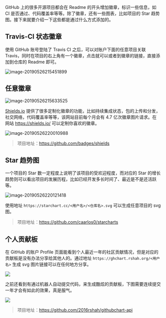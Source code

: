 GitHub 上的很多开源项目都会在 Readme 的开头增加徽章，标识一些信息，如 CI 是否通过、代码覆盖率等等。除了徽章，还有一些图表，比如项目的 Star 趋势图。接下来就要介绍一下这些都是通过什么方式添加的。



## Travis-CI 状态徽章

使用 GitHub 账号登陆了 Travis CI 之后，可以对账户下面的任意项目关联 Travis，同时在项目的右上角有一个徽章，点击就可以或者到徽章的链接，直接添加到仓库的 Readme 即可。

![image-20190526215451899](https://7465-test-3c9b5e-1258459492.tcb.qcloud.la/GitHub%E7%B2%BE%E9%80%89/githubbadge/travisci.png)



## 任意徽章

![image-20190526215633525](https://7465-test-3c9b5e-1258459492.tcb.qcloud.la/GitHub%E7%B2%BE%E9%80%89/githubbadge/badge.png)

[Shields.io](https://shields.io/) 提供了很多定制化徽章的功能，比如持续集成状态，包的上传和分发，社交网络，代码覆盖率等等，该网站目前每个月会有 4.7 亿次徽章图片请求。在网站 <https://shields.io/> 可以定制你喜欢的徽章。

![image-20190526220010988](https://7465-test-3c9b5e-1258459492.tcb.qcloud.la/GitHub%E7%B2%BE%E9%80%89/githubbadge/shields.png)

> 项目地址：<https://github.com/badges/shields>



## Star 趋势图

一个项目的 Star 数一定程度上说明了该项目的受欢迎程度，而对应的 Star 的增长趋势则可以看出项目的发展历程，比如已经开发多长时间了、最近是不是还活跃等。

![image-20190526220121418](https://7465-test-3c9b5e-1258459492.tcb.qcloud.la/GitHub%E7%B2%BE%E9%80%89/githubbadge/star_change.png)

使用地址 ```https://starchart.cc/<用户名>/<仓库名>.svg``` 可以生成任意项目的 svg 图。

> 项目地址：<https://github.com/caarlos0/starcharts>



## 个人贡献板

在 GitHub 的账户 Profile 页面能看到个人最近一年的社区贡献情况，但是对应的贡献板是没有办法分享给其他人的。通过地址 ```https://ghchart.rshah.org/<用户名>``` 生成 svg 图片链接可以在任何地方分享。

![](https://camo.githubusercontent.com/119d567c70c8a919f4d698c57458936761ffd969/687474703a2f2f676863686172742e72736861682e6f72672f323031367273686168)

之前还看到有通过机器人自动提交代码，来生成酷炫的贡献板，下图需要连续提交一年才会有如此的效果，真是服气。

![](https://user-images.githubusercontent.com/19748456/50627104-dff87f00-0f6c-11e9-8c27-c158bd3c7288.png)

> 项目地址：<https://github.com/2016rshah/githubchart-api>
